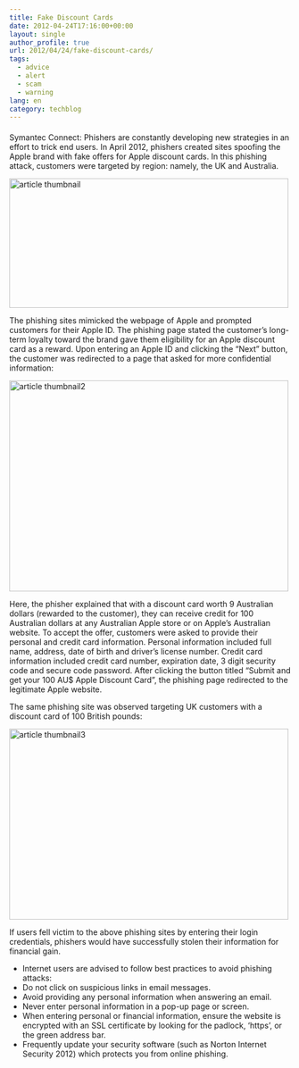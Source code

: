 ```yaml
---
title: Fake Discount Cards
date: 2012-04-24T17:16:00+00:00
layout: single
author_profile: true
url: 2012/04/24/fake-discount-cards/
tags:
  - advice
  - alert
  - scam
  - warning
lang: en
category: techblog
---
```

#### 

Symantec Connect: Phishers are constantly developing new strategies in an effort to trick end users. In April 2012, phishers created sites spoofing the Apple brand with fake offers for Apple discount cards. In this phishing attack, customers were targeted by region: namely, the UK and Australia. 

[<img title="article thumbnail" border="0" alt="article thumbnail" src="http://lh6.ggpht.com/-DU8taKYIkqY/T5bYyTly4hI/AAAAAAAAFow/zz-sxkrzUAA/article%252520thumbnail_thumb%25255B2%25255D.jpg?imgmax=800" width="500" height="232" />](http://lh6.ggpht.com/-y0RWmfJDCOE/T5bYwSnuk7I/AAAAAAAAFoo/dL0WLaBKomY/s1600-h/article%252520thumbnail%25255B4%25255D.jpg) 

The phishing sites mimicked the webpage of Apple and prompted customers for their Apple ID. The phishing page stated the customer’s long-term loyalty toward the brand gave them eligibility for an Apple discount card as a reward. Upon entering an Apple ID and clicking the “Next” button, the customer was redirected to a page that asked for more confidential information: 

[<img title="article thumbnail2" border="0" alt="article thumbnail2" src="http://lh6.ggpht.com/-_TtnUroUFTw/T5bY2wsQBKI/AAAAAAAAFpA/jtTkEfitv5A/article%252520thumbnail2_thumb%25255B2%25255D.jpg?imgmax=800" width="500" height="378" />](http://lh4.ggpht.com/-_6hKy6W5RgU/T5bY0s2PRRI/AAAAAAAAFo4/y5QVBEJ1mzc/s1600-h/article%252520thumbnail2%25255B4%25255D.jpg) 

Here, the phisher explained that with a discount card worth 9 Australian dollars (rewarded to the customer), they can receive credit for 100 Australian dollars at any Australian Apple store or on Apple’s Australian website. To accept the offer, customers were asked to provide their personal and credit card information. Personal information included full name, address, date of birth and driver’s license number. Credit card information included credit card number, expiration date, 3 digit security code and secure code password. After clicking the button titled “Submit and get your 100 AU$ Apple Discount Card”, the phishing page redirected to the legitimate Apple website. 

The same phishing site was observed targeting UK customers with a discount card of 100 British pounds: 

[<img title="article thumbnail3" border="0" alt="article thumbnail3" src="http://lh6.ggpht.com/-XLLP9P3tX5k/T5bY9hsBo3I/AAAAAAAAFpQ/McNFJxKjHkY/article%252520thumbnail3_thumb%25255B2%25255D.jpg?imgmax=800" width="500" height="342" />](http://lh3.ggpht.com/-BGYDTuuhUDU/T5bY6yhdKmI/AAAAAAAAFpI/It31Q1qfOp8/s1600-h/article%252520thumbnail3%25255B4%25255D.jpg) 

If users fell victim to the above phishing sites by entering their login credentials, phishers would have successfully stolen their information for financial gain. 

  * Internet users are advised to follow best practices to avoid phishing attacks: 
  * Do not click on suspicious links in email messages. 
  * Avoid providing any personal information when answering an email. 
  * Never enter personal information in a pop-up page or screen. 
  * When entering personal or financial information, ensure the website is encrypted with an SSL certificate by looking for the padlock, ‘https’, or the green address bar. 
  * Frequently update your security software (such as Norton Internet Security 2012) which protects you from online phishing.